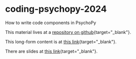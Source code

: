# coding-psychopy-2024
How to write code components in PsychoPy


This material lives at a [repository on github](https://github.com/mjgreen/coding-psychopy-2024){target="_blank"}.

This long-form content is at [this link](https://mjgreen.github.io/coding-psychopy-2024/){target="_blank"}.

There are slides at [this link](https://mjgreen.github.io/coding-psychopy-2024/slides.html){target="_blank"}.
